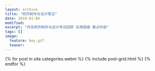 ```yaml
---
layout: archive
title: "网页制作与设计笔记"
date: 2018-01-04
modified:
excerpt: "内含网页制作与设计考试回顾 实用链接 重点内容"
tags: []
image: 
  feature: key.gif
  teaser:
---
```



<div class="tiles">
{% for post in site.categories.webm %}
  {% include post-grid.html %}
{% endfor %}
</div><!-- /.tiles 把所有categories 有 webm 的列出來-->
